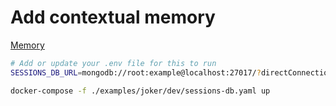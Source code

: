 # Add contextual memory



[Memory](../documentation/memory.md)

```sh
# Add or update your .env file for this to run
SESSIONS_DB_URL=mongodb://root:example@localhost:27017/?directConnection=true
```

```bash
docker-compose -f ./examples/joker/dev/sessions-db.yaml up
```



